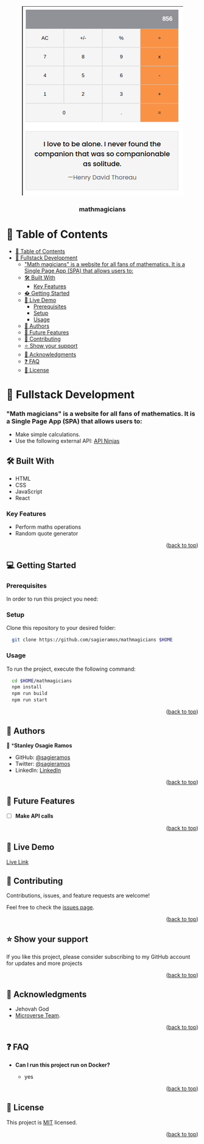 <div align="center">

  <img src="Screenshot.png" alt="overview" width="auto"  height="auto" />
  <br/>

  <h3><b>mathmagicians</b></h3>

</div>

# 📗 Table of Contents

- [📗 Table of Contents](#-table-of-contents)
- [📖 Fullstack Development ](#-fullstack-development-)
    - ["Math magicians" is a website for all fans of mathematics. It is a Single Page App (SPA) that allows users to:](#math-magicians-is-a-website-for-all-fans-of-mathematics-it-is-a-single-page-app-spa-that-allows-users-to)
  - [🛠  Built With ](#--built-with-)
    - [Key Features ](#key-features-)
  - [� Getting Started ](#-getting-started-)
  - [🚀 Live Demo ](#-live-demo-)
    - [Prerequisites](#prerequisites)
    - [Setup](#setup)
    - [Usage](#usage)
  - [👥 Authors ](#-authors-)
  - [🔭 Future Features ](#-future-features-)
  - [🤝 Contributing ](#-contributing-)
  - [⭐️ Show your support ](#️-show-your-support-)
  - [🙏 Acknowledgments ](#-acknowledgments-)
  - [❓ FAQ ](#-faq-)
  - [📝 License ](#-license-)


# 📖 Fullstack Development <a name="mathmagicians"></a>

### "Math magicians" is a website for all fans of mathematics. It is a Single Page App (SPA) that allows users to:

- Make simple calculations.
- Use the following external API: [API Ninjas](https://api-ninjas.com/api/quotes)

## 🛠  Built With <a name="built-with"></a>
- HTML
- CSS
- JavaScript
- React
### Key Features <a name="key-features"></a>
- Perform maths operations
- Random quote generator

<p align="right">(<a href="#readme-top">back to top</a>)</p>

## 💻 Getting Started <a name="getting-started"></a>

### Prerequisites

In order to run this project you need:

### Setup

Clone this repository to your desired folder:
```sh
  git clone https://github.com/sagieramos/mathmagicians $HOME
```
### Usage

To run the project, execute the following command:

```sh
  cd $HOME/mathmagicians
  npm install
  npm run build
  npm run start
```

<p align="right">(<a href="#readme-top">back to top</a>)</p>


## 👥 Authors <a name="authors"></a>
👤 ***Stanley Osagie Ramos**
- GitHub: [@sagieramos](https://github.com/sagieramos)
- Twitter: [@sagieramos](https://twitter.com/sagieramos)
- LinkedIn: [LinkedIn](https://linkedin.com/in/sagieramos)

<p align="right">(<a href="#readme-top">back to top</a>)</p>


## 🔭 Future Features <a name="future-features"></a>

- [ ] **Make API calls**

<p align="right">(<a href="#readme-top">back to top</a>)</p>

## 🚀 Live Demo <a name="live-demo"></a>
[Live Link](https://math-hukw.onrender.com/)


## 🤝 Contributing <a name="contributing"></a>

Contributions, issues, and feature requests are welcome!

Feel free to check the [issues page](https://github.com/sagieramos/mathmagicians/issues).

<p align="right">(<a href="#readme-top">back to top</a>)</p>



## ⭐️ Show your support <a name="support"></a>

If you like this project, please consider subscribing to my GitHub account for updates and more projects

<p align="right">(<a href="#readme-top">back to top</a>)</p>


## 🙏 Acknowledgments <a name="acknowledgements"></a>
- Jehovah God
- [Microverse Team](https://www.microverse.org/).

<p align="right">(<a href="#readme-top">back to top</a>)</p>

## ❓ FAQ <a name="faq"></a>

- **Can I run this project run on Docker?**

  - yes

<p align="right">(<a href="#readme-top">back to top</a>)</p>

## 📝 License <a name="license"></a>

This project is [MIT](./LICENSE) licensed.

<p align="right">(<a href="#readme-top">back to top</a>)</p>

